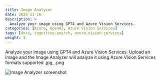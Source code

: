 ```yaml
---
title: Image Analyzer
date: 2023-11-16
description: >
  Analyze your image using GPT4 and Azure Vision Services.
categories: [Azure, OpenAI, Azure Vision Services]
tags: [docs, cognitive-search, azure-vision-services]
weight: 3
---
```


Analyze your image using GPT4 and Azure Vision Services.
Upload an image and the Image Analyzer will analyze it using Azure Vision Services formats supported .jpg, .png

![Image Analyzer screenshot](/aihub/img/imageanalyzer.jpg)